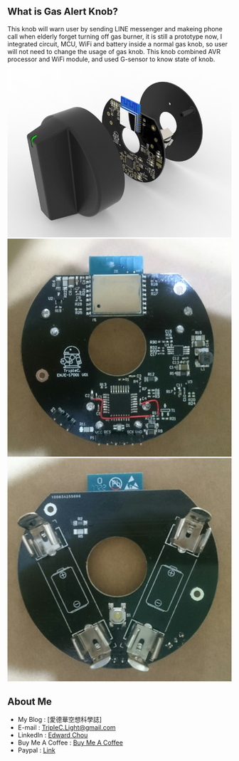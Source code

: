 ## What is Gas Alert Knob?
This knob will warn user by sending LINE messenger and makeing phone call when elderly forget turning off gas burner, 
it is still a prototype now, I integrated circuit, MCU, 
WiFi and battery inside a normal gas knob, so user will not need to change the usage of gas knob. 
This knob combined AVR processor and WiFi module, and used G-sensor to know state of knob.

<center><img src="https://github.com/TripleC-Light/Gas-alert-knob/blob/master/image/3D_simulation.jpg?raw=true" width=600></center>
<center><img src="https://github.com/TripleC-Light/Gas-alert-knob/blob/master/image/PCB_front.JPG?raw=true" width=600></center>
<center><img src="https://github.com/TripleC-Light/Gas-alert-knob/blob/master/image/PCB_back.JPG?raw=true" width=600></center>

## About Me
 - My Blog : [愛德華空想科學誌]
 - E-mail : TripleC.Light@gmail.com
 - LinkedIn : [Edward Chou](https://www.linkedin.com/in/edward-chou-42058912a)
 - Buy Me A Coffee : [Buy Me A Coffee](https://www.buymeacoffee.com/YrFKPo2)
 - Paypal : [Link](https://www.paypal.me/TripleCLight?locale.x=zh_TW)
 
